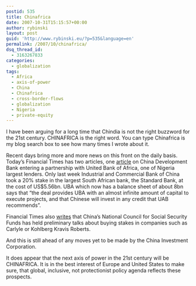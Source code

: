 ```yaml
---
postid: 535
title: Chinafrica
date: 2007-10-31T15:15:57+00:00
author: rybinski
layout: post
guid: 'http://www.rybinski.eu/?p=535&language=en'
permalink: /2007/10/chinafrica/
dsq_thread_id:
  - 3163267833
categories:
  - globalization
tags:
  - Africa
  - axis-of-power
  - China
  - Chinafrica
  - cross-border-flows
  - globalization
  - Nigeria
  - private-equity
---
```

I have been arguing for a long time that Chindia is not the right buzzword for the 21st century. CHINAFRICA is the right word. You can type Chinafrica is my blog search box to see how many times I wrote about it.

Recent days bring more and more news on this front on the daily basis. Today’s Financial Times has two articles, one [article](http://www.ft.com/cms/s/0/95491ef6-871a-11dc-a3ff-0000779fd2ac.html) on China Development Bank entering a partnership with United Bank of Africa, one of Nigeria largest lenders. Only last week Industrial and Commercial Bank of China took a 20% stake in the largest South African bank, the Standard Bank, at the cost of US$5.56bn. UBA which now has a balance sheet of about 8bn says that “the deal provides UBA with an almost infinite amount of capital to execute projects, and that Chinese will invest in any credit that UAB recommends”.

Financial Times also [writes](http://www.ft.com/cms/s/b91f5f1e-8753-11dc-a3ff-0000779fd2ac,Authorised=false.html?_i_location=http%3A%2F%2Fwww.ft.com%2Fcms%2Fs%2F0%2Fb91f5f1e-8753-11dc-a3ff-0000779fd2ac.html&_i_referer=http%3A%2F%2Fsearch.ft.com%2Fsearch%3FqueryText%3Dstate%2Bfunds%2Bjoin%2Bchina%2Bhunt%26x%3D0%26y%3D0%26aje%3Dtrue%26dse%3D%26dsz%3D) that China’s National Council for Social Security Funds has held preliminary talks about buying stakes in companies such as Carlyle or Kohlberg Kravis Roberts. 

And this is still ahead of any moves yet to be made by the China Investment Corporation.

It does appear that the next axis of power in the 21st century will be CHINAFRICA. It is in the best interest of Europe and United States to make sure, that global, inclusive, not protectionist policy agenda reflects these prospects.
